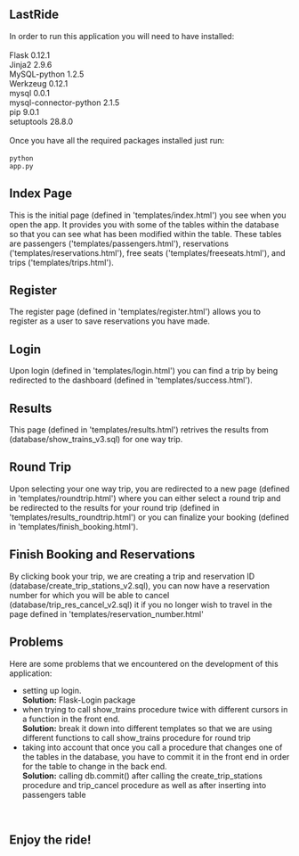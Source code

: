 ## LastRide

In order to run this application you will need to have installed: <br/>
<br/>
Flask 0.12.1 <br/>
Jinja2 2.9.6 <br/>
MySQL-python 1.2.5 <br/>
Werkzeug 0.12.1 <br/>
mysql 0.0.1 <br/>
mysql-connector-python 2.1.5 <br/>
pip 9.0.1 <br/>
setuptools 28.8.0 <br/>
<br/>
Once you have all the required packages installed just run: <br/>
<br/>
<code>python app.py</code>
<br/>


## Index Page 

This is the initial page (defined in 'templates/index.html') you see when you open the app. It provides you with some of the tables within the database so that you can see what has been modified within the table.
These tables are passengers ('templates/passengers.html'), reservations ('templates/reservations.html'), free seats ('templates/freeseats.html'), and trips ('templates/trips.html'). <br/>


## Register

The register page (defined in 'templates/register.html') allows you to register as a user to save reservations you have made. <br/>

## Login

Upon login (defined in 'templates/login.html') you can find a trip by being redirected to the dashboard (defined in 'templates/success.html'). <br/>

## Results 

This page (defined in 'templates/results.html') retrives the results from (database/show_trains_v3.sql) for one way trip. <br/>

## Round Trip

Upon selecting your one way trip, you are redirected to a new page (defined in 'templates/roundtrip.html') where you can either select a round trip and be redirected to the results for your round trip (defined in 'templates/results_roundtrip.html') or you can finalize your booking (defined in 'templates/finish_booking.html'). <br/>

## Finish Booking and Reservations

By clicking book your trip, we are creating a trip and reservation ID (database/create_trip_stations_v2.sql), you can now have a reservation number for which you will be able to cancel (database/trip_res_cancel_v2.sql) it if you no longer wish to travel in the page defined in 'templates/reservation_number.html' <br/>

## Problems

Here are some problems that we encountered on the development of this application: <br/>
- setting up login. <br/><b>Solution:</b> Flask-Login package
- when trying to call show_trains procedure twice with different cursors in a function in the front end. <br/><b>Solution:</b> break it down into different templates so that we are using different functions to call show_trains procedure for round trip
- taking into account that once you call a procedure that changes one of the tables in the database, you have to commit it in the front end in order for the table to change in the back end. <br/><b>Solution:</b> calling db.commit() after calling the create_trip_stations procedure and trip_cancel procedure as well as after inserting into passengers table
<br/>

## Enjoy the ride!
